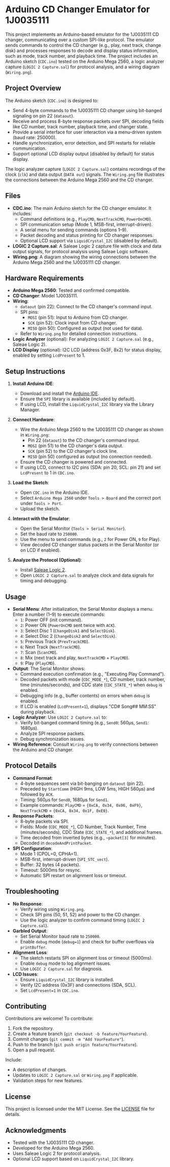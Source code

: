 # Arduino CD Changer Emulator for 1J0035111

This project implements an Arduino-based emulator for the 1J0035111 CD changer, communicating over a custom SPI-like protocol. The emulator sends commands to control the CD changer (e.g., play, next track, change disk) and processes responses to decode and display status information, such as mode, track number, and playback time. The project includes an Arduino sketch (`CDC.ino`) tested on the Arduino Mega 2560, a logic analyzer capture (`LOGIC 2 Capture.sal`) for protocol analysis, and a wiring diagram (`Wiring.png`).

## Project Overview

The Arduino sketch (`CDC.ino`) is designed to:
- Send 4-byte commands to the 1J0035111 CD changer using bit-banged signaling on pin 22 (`dataout`).
- Receive and process 8-byte response packets over SPI, decoding fields like CD number, track number, playback time, and changer state.
- Provide a serial interface for user interaction via a menu-driven system (baud rate: 250000).
- Handle synchronization, error detection, and SPI restarts for reliable communication.
- Support optional LCD display output (disabled by default) for status display.

The logic analyzer capture (`LOGIC 2 Capture.sal`) contains recordings of the clock (`clk`) and data output (`DATA out`) signals. The `Wiring.png` file illustrates the connections between the Arduino Mega 2560 and the CD changer.

## Files

- **CDC.ino**: The main Arduino sketch for the CD changer emulator. It includes:
  - Command definitions (e.g., `PlayCMD`, `NextTrackCMD`, `PowerOnCMD`).
  - SPI communication setup (Mode 1, MSB-first, interrupt-driven).
  - A serial menu for sending commands (options 1–9).
  - Packet decoding and status printing for CD changer responses.
  - Optional LCD support via `LiquidCrystal_I2C` (disabled by default).
- **LOGIC 2 Capture.sal**: A Saleae Logic 2 capture file with clock and data output signals, for protocol analysis using Saleae Logic software.
- **Wiring.png**: A diagram showing the wiring connections between the Arduino Mega 2560 and the 1J0035111 CD changer.

## Hardware Requirements

- **Arduino Mega 2560**: Tested and confirmed compatible.
- **CD Changer**: Model 1J0035111.
- **Wiring**:
  - `dataout` (pin 22): Connect to the CD changer's command input.
  - SPI pins:
    - `MOSI` (pin 51): Input to Arduino from CD changer.
    - `SCK` (pin 52): Clock input from CD changer.
    - `MISO` (pin 50): Configured as output (not used for data).
  - Refer to `Wiring.png` for detailed connection instructions.
- **Logic Analyzer** (optional): For analyzing `LOGIC 2 Capture.sal` (e.g., Saleae Logic 2).
- **LCD Display** (optional): I2C LCD (address 0x3F, 8x2) for status display, enabled by setting `LcdPresent` to 1.

## Setup Instructions

1. **Install Arduino IDE**:
   - Download and install the [Arduino IDE](https://www.arduino.cc/en/software).
   - Ensure the `SPI` library is available (included by default).
   - If using LCD, install the `LiquidCrystal_I2C` library via the Library Manager.

2. **Connect Hardware**:
   - Wire the Arduino Mega 2560 to the 1J0035111 CD changer as shown in `Wiring.png`:
     - Pin 22 (`dataout`) to the CD changer's command input.
     - `MOSI` (pin 51) to the CD changer's data output.
     - `SCK` (pin 52) to the CD changer's clock line.
     - `MISO` (pin 50) configured as output (no connection needed).
   - Ensure the CD changer is powered and connected.
   - If using LCD, connect to I2C pins (SDA: pin 20, SCL: pin 21) and set `LcdPresent` to 1 in `CDC.ino`.

3. **Load the Sketch**:
   - Open `CDC.ino` in the Arduino IDE.
   - Select `Arduino Mega 2560` under `Tools > Board` and the correct port under `Tools > Port`.
   - Upload the sketch.

4. **Interact with the Emulator**:
   - Open the Serial Monitor (`Tools > Serial Monitor`).
   - Set the baud rate to `250000`.
   - Use the menu to send commands (e.g., `2` for Power ON, `9` for Play).
   - View decoded CD changer status packets in the Serial Monitor (or on LCD if enabled).

5. **Analyze the Protocol (Optional)**:
   - Install [Saleae Logic 2](https://www.saleae.com/downloads/).
   - Open `LOGIC 2 Capture.sal` to analyze clock and data signals for timing and debugging.

## Usage

- **Serial Menu**: After initialization, the Serial Monitor displays a menu. Enter a number (1–9) to execute commands:
  - `1`: Power OFF (init command).
  - `2`: Power ON (`PowerOnCMD` sent twice with `ACK`).
  - `3`: Select Disc 1 (`ChangeDisk1` and `SelectDisk`).
  - `4`: Select Disc 2 (`ChangeDisk2` and `SelectDisk`).
  - `5`: Previous Track (`PrevTrackCMD`).
  - `6`: Next Track (`NextTrackCMD`).
  - `7`: Scan (`ScanCMD`).
  - `8`: Mix (next track and play, `NextTrackCMD` + `PlayCMD`).
  - `9`: Play (`PlayCMD`).
- **Output**: The Serial Monitor shows:
  - Command execution confirmation (e.g., "Executing Play Command").
  - Decoded packets with mode (`CDC_MODE_*`), CD number, track number, time (minutes/seconds), and CDC state (`CDC_STATE_*`) when `debug` is enabled.
  - Debugging info (e.g., buffer contents) on errors when `debug` is enabled.
  - If LCD is enabled (`LcdPresent=1`), displays "CD# Song## MM:SS" during playback.
- **Logic Analyzer**: Use `LOGIC 2 Capture.sal` to:
  - Verify bit-banged command timing (e.g., `Send0`: 560µs, `Send1`: 1680µs).
  - Analyze SPI response packets.
  - Debug synchronization issues.
- **Wiring Reference**: Consult `Wiring.png` to verify connections between the Arduino and CD changer.

## Protocol Details

- **Command Format**:
  - 4-byte sequences sent via bit-banging on `dataout` (pin 22).
  - Preceded by `StartComm` (HIGH 9ms, LOW 5ms, HIGH 560µs) and followed by `ACK`.
  - Timing: 560µs for `Send0`, 1680µs for `Send1`.
  - Example commands: `PlayCMD` = `{0xCA, 0x34, 0x06, 0xF9}`, `NextTrackCMD` = `{0xCA, 0x34, 0x1F, 0xE0}`.
- **Response Packets**:
  - 8-byte packets via SPI.
  - Fields: Mode (`CDC_MODE_*`), CD Number, Track Number, Time (minutes/seconds), CDC State (`CDC_STATE_*`), and additional frames.
  - Time decoded from inverted bytes (e.g., `~packet[3]` for minutes).
  - Decoded in `decodeAndPrintPacket`.
- **SPI Configuration**:
  - Mode 1 (CPOL=0, CPHA=1).
  - MSB-first, interrupt-driven (`SPI_STC_vect`).
  - Buffer: 32 bytes (4 packets).
  - Timeout: 5000ms for resync.
  - Automatic SPI restart on alignment loss or timeout.

## Troubleshooting

- **No Response**:
  - Verify wiring using `Wiring.png`.
  - Check SPI pins (50, 51, 52) and power to the CD changer.
  - Use the logic analyzer to confirm command timing (`LOGIC 2 Capture.sal`).
- **Garbled Output**:
  - Set Serial Monitor baud rate to `250000`.
  - Enable `debug` mode (`debug=1`) and check for buffer overflows via `printBuffer`.
- **Alignment Loss**:
  - The sketch restarts SPI on alignment loss or timeout (5000ms).
  - Enable `debug` mode to log alignment issues.
  - Use `LOGIC 2 Capture.sal` for diagnosis.
- **LCD Issues**:
  - Ensure `LiquidCrystal_I2C` library is installed.
  - Verify I2C address (0x3F) and connections (SDA, SCL).
  - Set `LcdPresent=1` in `CDC.ino`.

## Contributing

Contributions are welcome! To contribute:
1. Fork the repository.
2. Create a feature branch (`git checkout -b feature/YourFeature`).
3. Commit changes (`git commit -m "Add YourFeature"`).
4. Push to the branch (`git push origin feature/YourFeature`).
5. Open a pull request.

Include:
- A description of changes.
- Updates to `LOGIC 2 Capture.sal` or `Wiring.png` if applicable.
- Validation steps for new features.

## License

This project is licensed under the MIT License. See the [LICENSE](LICENSE) file for details.

## Acknowledgments

- Tested with the 1J0035111 CD changer.
- Developed for the Arduino Mega 2560.
- Uses Saleae Logic 2 for protocol analysis.
- Optional LCD support based on `LiquidCrystal_I2C` library.
